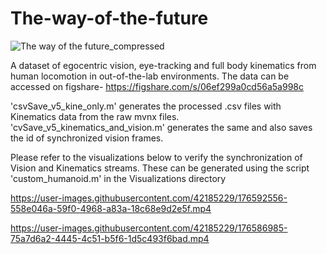 # The-way-of-the-future


![The way of the future_compressed](https://user-images.githubusercontent.com/42185229/176984475-d5ac496e-7f14-48c0-b599-38e6ed130ac8.png)




A dataset of egocentric vision, eye-tracking and full body kinematics from human locomotion in out-of-the-lab environments. The data can be accessed on figshare- https://figshare.com/s/06ef299a0cd56a5a998c

'csvSave_v5_kine_only.m' generates the processed .csv files with Kinematics data from the raw mvnx files.
'cvSave_v5_kinematics_and_vision.m' generates the same and also saves the id of synchronized vision frames.


Please refer to the visualizations below to verify the synchronization of Vision and Kinematics streams. These can be generated using the script 'custom_humanoid.m' in the Visualizations directory




https://user-images.githubusercontent.com/42185229/176592556-558e046a-59f0-4968-a83a-18c68e9d2e5f.mp4




https://user-images.githubusercontent.com/42185229/176586985-75a7d6a2-4445-4c51-b5f6-1d5c493f6bad.mp4




